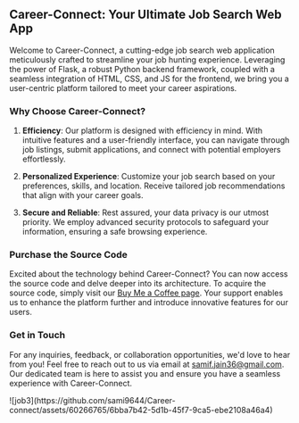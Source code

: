 <div class="markdown prose w-full break-words dark:prose-invert dark"><h2>Career-Connect: Your Ultimate Job Search Web App</h2><p>Welcome to Career-Connect, a cutting-edge job search web application meticulously crafted to streamline your job hunting experience. Leveraging the power of Flask, a robust Python backend framework, coupled with a seamless integration of HTML, CSS, and JS for the frontend, we bring you a user-centric platform tailored to meet your career aspirations.</p><h3>Why Choose Career-Connect?</h3><ol><li><p><strong>Efficiency</strong>: Our platform is designed with efficiency in mind. With intuitive features and a user-friendly interface, you can navigate through job listings, submit applications, and connect with potential employers effortlessly.</p></li><li><p><strong>Personalized Experience</strong>: Customize your job search based on your preferences, skills, and location. Receive tailored job recommendations that align with your career goals.</p></li><li><p><strong>Secure and Reliable</strong>: Rest assured, your data privacy is our utmost priority. We employ advanced security protocols to safeguard your information, ensuring a safe browsing experience.</p></li></ol><h3>Purchase the Source Code</h3><p>Excited about the technology behind Career-Connect? You can now access the source code and delve deeper into its architecture. To acquire the source code, simply visit our <a target="_new" href="https://www.buymeacoffee.com/samifjain3c/e/196231" previewlistener="true">Buy Me a Coffee page</a>. Your support enables us to enhance the platform further and introduce innovative features for our users.</p><h3>Get in Touch</h3><p>For any inquiries, feedback, or collaboration opportunities, we'd love to hear from you! Feel free to reach out to us via email at <a target="_new" href ="mailto:samif.jain36@gmail.com">samif.jain36@gmail.com</a>. Our dedicated team is here to assist you and ensure you have a seamless experience with Career-Connect.</p></div>
![job3](https://github.com/sami9644/Career-connect/assets/60266765/6bba7b42-5d1b-45f7-9ca5-ebe2108a46a4)

